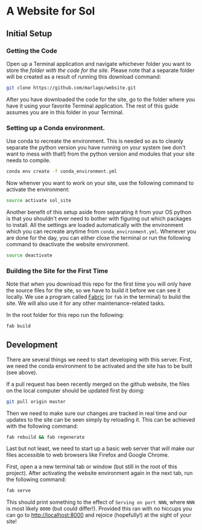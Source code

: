 # A Website for Sol

## Initial Setup

### Getting the Code

Open up a Terminal application and navigate whichever folder you want to
store the *folder with the code for the site*. Please note that a separate
folder will be created as a result of running this download command:

```sh
git clone https://github.com/marlago/website.git
```

After you have downloaded the code for the site, go to the folder where you
have it using your favorite Terminal application.
The rest of this guide assumes you are in this folder in your Terminal.

### Setting up a Conda environment.

Use conda to recreate the environment. This is needed so as to cleanly separate
the python version you have running on your system (we don't want to mess with that!)
from the python version and modules that your site needs to compile.

```sh
conda env create -f conda_environment.yml
```

Now whenver you want to work on your site, use the following command to activate
the environment:

```sh
source activate sol_site
```

Another benefit of this setup aside from separating it from your OS python is
that you shouldn't ever need to bother with figuring out which packages to
install. All the settings are loaded automatically with the environment which
you can recreate anytime from `conda_environment.yml`.
Whenever you are done for the day, you can either close the terminal or run
the following command to deactivate the website environment.

```sh
source deactivate
```

### Building the Site for the First Time

Note that when you download this repo for the first time you will only have
the source files for the site, so we have to build it before we can see it locally.
We use a program called [Fabric](http://www.fabfile.org/)
(or `fab` in the terminal) to build the site. We will also use it for any other
maintenance-related tasks.

In the root folder for this repo run the following:

```sh
fab build
```

## Development

There are several things we need to start developing with this server.
First, we need the conda environment to be activated and the site
has to be built (see above).

If a pull request has been recently merged on the github website, the files on the local computer should be updated first by doing:

```sh
git pull origin master
```

Then we need to make sure our changes are tracked in real time and our updates
to the site can be seen simply by reloading it. This can be achieved with the following command:

```sh
fab rebuild && fab regenerate
```

Last but not least, we need to start up a basic web server that will make our
files accessible to web browsers like Firefox and Google Chrome.

First, open a a new terminal tab or window (but still in the root of this project). After activating the website environment again in the next tab, run the following command:

```sh
fab serve
```

This should print something to the effect of `Serving on port NNN`, where `NNN`
is most likely `8000` (but could differ!).
Provided this ran with no hiccups you can go to <http://localhost:8000> and
rejoice (hopefully!) at the sight of your site!
